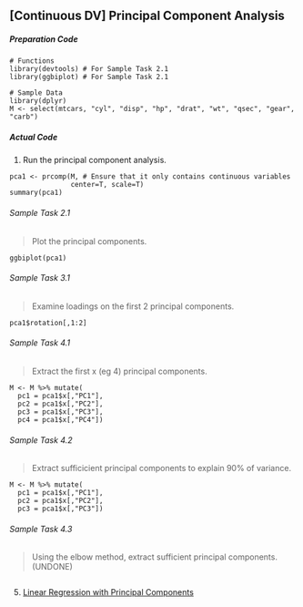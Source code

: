 ## \[Continuous DV\] Principal Component Analysis
##### Preparation Code
```
# Functions
library(devtools) # For Sample Task 2.1
library(ggbiplot) # For Sample Task 2.1

# Sample Data
library(dplyr)
M <- select(mtcars, "cyl", "disp", "hp", "drat", "wt", "qsec", "gear", "carb")
```
##### Actual Code
1.  Run the principal component analysis.
```
pca1 <- prcomp(M, # Ensure that it only contains continuous variables
               center=T, scale=T)
summary(pca1)
```
###### Sample Task 2.1
>Plot the principal components.
```
ggbiplot(pca1)
```
###### Sample Task 3.1
>Examine loadings on the first 2 principal components.
```
pca1$rotation[,1:2]
```
###### Sample Task 4.1
> Extract the first x (eg 4) principal components.
```
M <- M %>% mutate(
  pc1 = pca1$x[,"PC1"],
  pc2 = pca1$x[,"PC2"],
  pc3 = pca1$x[,"PC3"],
  pc4 = pca1$x[,"PC4"])
```
###### Sample Task 4.2
>Extract sufficicient principal components to explain 90% of variance.
```
M <- M %>% mutate(
  pc1 = pca1$x[,"PC1"],
  pc2 = pca1$x[,"PC2"],
  pc3 = pca1$x[,"PC3"])
```
###### Sample Task 4.3
> Using the elbow method, extract sufficient principal components. (UNDONE)
```
```
5. [Linear Regression with Principal Components](../../[SC]-Predictive-Analytics/[SC]-Linear-&-Logistic-Regression/[M]-Linear-Regression-with-Principal-Components.md)
